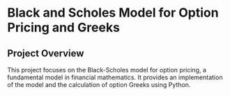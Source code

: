 # Black and Scholes Model for Option Pricing and Greeks
## Project Overview

This project focuses on the Black-Scholes model for option pricing, a fundamental model in financial mathematics. It provides an implementation of the model and the calculation of option Greeks using Python. 

